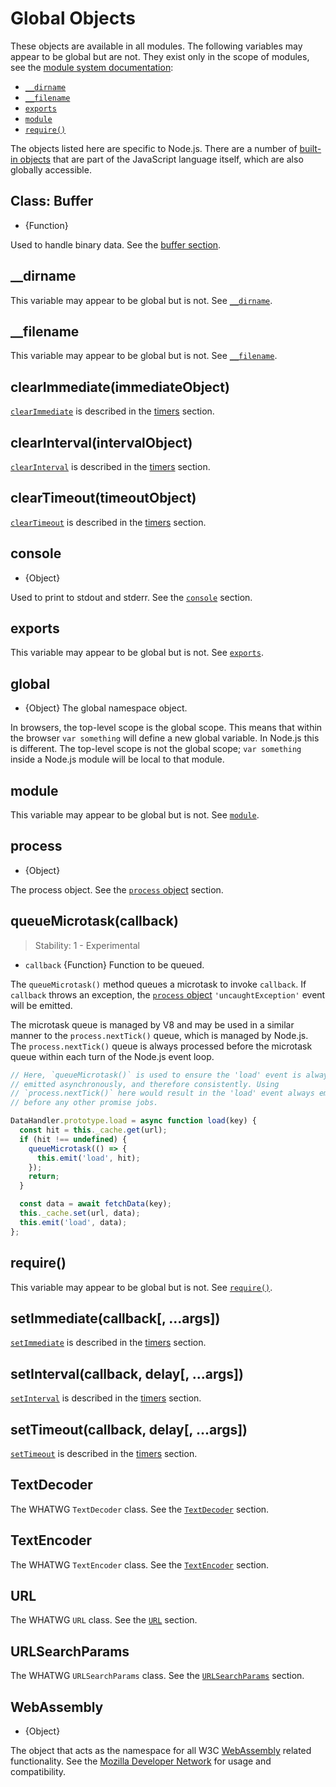 # Global Objects

<!--introduced_in=v0.10.0-->
<!-- type=misc -->

These objects are available in all modules. The following variables may appear
to be global but are not. They exist only in the scope of modules, see the
[module system documentation][]:

- [`__dirname`][]
- [`__filename`][]
- [`exports`][]
- [`module`][]
- [`require()`][]

The objects listed here are specific to Node.js. There are a number of
[built-in objects][] that are part of the JavaScript language itself, which are
also globally accessible.

## Class: Buffer
<!-- YAML
added: v0.1.103
-->

<!-- type=global -->

* {Function}

Used to handle binary data. See the [buffer section][].

## \_\_dirname

This variable may appear to be global but is not. See [`__dirname`].

## \_\_filename

This variable may appear to be global but is not. See [`__filename`].

## clearImmediate(immediateObject)
<!-- YAML
added: v0.9.1
-->

<!--type=global-->

[`clearImmediate`] is described in the [timers][] section.

## clearInterval(intervalObject)
<!-- YAML
added: v0.0.1
-->

<!--type=global-->

[`clearInterval`] is described in the [timers][] section.

## clearTimeout(timeoutObject)
<!-- YAML
added: v0.0.1
-->

<!--type=global-->

[`clearTimeout`] is described in the [timers][] section.

## console
<!-- YAML
added: v0.1.100
-->

<!-- type=global -->

* {Object}

Used to print to stdout and stderr. See the [`console`][] section.

## exports

This variable may appear to be global but is not. See [`exports`].

## global
<!-- YAML
added: v0.1.27
-->

<!-- type=global -->

* {Object} The global namespace object.

In browsers, the top-level scope is the global scope. This means that
within the browser `var something` will define a new global variable. In
Node.js this is different. The top-level scope is not the global scope;
`var something` inside a Node.js module will be local to that module.

## module

This variable may appear to be global but is not. See [`module`].

## process
<!-- YAML
added: v0.1.7
-->

<!-- type=global -->

* {Object}

The process object. See the [`process` object][] section.

## queueMicrotask(callback)
<!-- YAML
added: v11.0.0
-->

<!-- type=global -->

> Stability: 1 - Experimental

* `callback` {Function} Function to be queued.

The `queueMicrotask()` method queues a microtask to invoke `callback`. If
`callback` throws an exception, the [`process` object][] `'uncaughtException'`
event will be emitted.

The microtask queue is managed by V8 and may be used in a similar manner to
the `process.nextTick()` queue, which is managed by Node.js. The
`process.nextTick()` queue is always processed before the microtask queue
within each turn of the Node.js event loop.

```js
// Here, `queueMicrotask()` is used to ensure the 'load' event is always
// emitted asynchronously, and therefore consistently. Using
// `process.nextTick()` here would result in the 'load' event always emitting
// before any other promise jobs.

DataHandler.prototype.load = async function load(key) {
  const hit = this._cache.get(url);
  if (hit !== undefined) {
    queueMicrotask(() => {
      this.emit('load', hit);
    });
    return;
  }

  const data = await fetchData(key);
  this._cache.set(url, data);
  this.emit('load', data);
};
```

## require()

This variable may appear to be global but is not. See [`require()`].

## setImmediate(callback[, ...args])
<!-- YAML
added: v0.9.1
-->

<!-- type=global -->

[`setImmediate`] is described in the [timers][] section.

## setInterval(callback, delay[, ...args])
<!-- YAML
added: v0.0.1
-->

<!-- type=global -->

[`setInterval`] is described in the [timers][] section.

## setTimeout(callback, delay[, ...args])
<!-- YAML
added: v0.0.1
-->

<!-- type=global -->

[`setTimeout`] is described in the [timers][] section.

## TextDecoder
<!-- YAML
added: v11.0.0
-->

<!-- type=global -->

The WHATWG `TextDecoder` class. See the [`TextDecoder`][] section.

## TextEncoder
<!-- YAML
added: v11.0.0
-->

<!-- type=global -->

The WHATWG `TextEncoder` class. See the [`TextEncoder`][] section.


## URL
<!-- YAML
added: v10.0.0
-->

<!-- type=global -->

The WHATWG `URL` class. See the [`URL`][] section.

## URLSearchParams
<!-- YAML
added: v10.0.0
-->

<!-- type=global -->

The WHATWG `URLSearchParams` class. See the [`URLSearchParams`][] section.

## WebAssembly
<!-- YAML
added: v8.0.0
-->

<!-- type=global -->

* {Object}

The object that acts as the namespace for all W3C
[WebAssembly][webassembly-org] related functionality. See the
[Mozilla Developer Network][webassembly-mdn] for usage and compatibility.

[`TextDecoder`]: util.html#util_class_util_textdecoder
[`TextEncoder`]: util.html#util_class_util_textencoder
[`URLSearchParams`]: url.html#url_class_urlsearchparams
[`URL`]: url.html#url_class_url
[`__dirname`]: modules.html#modules_dirname
[`__filename`]: modules.html#modules_filename
[`clearImmediate`]: timers.html#timers_clearimmediate_immediate
[`clearInterval`]: timers.html#timers_clearinterval_timeout
[`clearTimeout`]: timers.html#timers_cleartimeout_timeout
[`console`]: console.html
[`exports`]: modules.html#modules_exports
[`module`]: modules.html#modules_module
[`process` object]: process.html#process_process
[`require()`]: modules.html#modules_require
[`setImmediate`]: timers.html#timers_setimmediate_callback_args
[`setInterval`]: timers.html#timers_setinterval_callback_delay_args
[`setTimeout`]: timers.html#timers_settimeout_callback_delay_args
[buffer section]: buffer.html
[built-in objects]: https://developer.mozilla.org/en-US/docs/Web/JavaScript/Reference/Global_Objects
[module system documentation]: modules.html
[timers]: timers.html
[webassembly-mdn]: https://developer.mozilla.org/en-US/docs/WebAssembly
[webassembly-org]: https://webassembly.org
